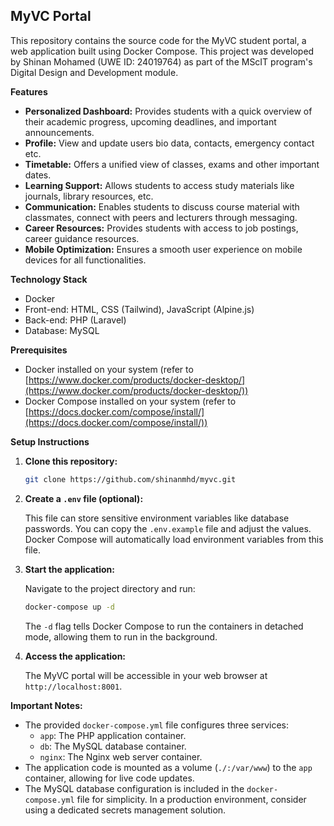 ## MyVC Portal

This repository contains the source code for the MyVC student portal, a web application built using Docker Compose.
This project was developed by Shinan Mohamed (UWE ID: 24019764) as part of the MScIT program's Digital Design and Development module. 

**Features**

* **Personalized Dashboard:** Provides students with a quick overview of their academic progress, upcoming deadlines, and important announcements. 
* **Profile:** View and update users bio data, contacts, emergency contact etc. 
* **Timetable:** Offers a unified view of classes, exams and other important dates. 
* **Learning Support:** Allows students to access study materials like journals, library resources, etc. 
* **Communication:** Enables students to discuss course material with classmates, connect with peers and lecturers through messaging. 
* **Career Resources:** Provides students with access to job postings, career guidance resources. 
* **Mobile Optimization:** Ensures a smooth user experience on mobile devices for all functionalities.

**Technology Stack**

* Docker
* Front-end: HTML, CSS (Tailwind), JavaScript (Alpine.js)
* Back-end: PHP (Laravel)
* Database: MySQL

**Prerequisites**

* Docker installed on your system (refer to [https://www.docker.com/products/docker-desktop/](https://www.docker.com/products/docker-desktop/))
* Docker Compose installed on your system (refer to [https://docs.docker.com/compose/install/](https://docs.docker.com/compose/install/))

**Setup Instructions**

1. **Clone this repository:**

   ```bash
   git clone https://github.com/shinanmhd/myvc.git
   ```

2. **Create a `.env` file (optional):**

   This file can store sensitive environment variables like database passwords. You can copy the `.env.example` file and adjust the values. Docker Compose will automatically load environment variables from this file.

3. **Start the application:**

   Navigate to the project directory and run:

   ```bash
   docker-compose up -d
   ```

   The `-d` flag tells Docker Compose to run the containers in detached mode, allowing them to run in the background.

4. **Access the application:**

   The MyVC portal will be accessible in your web browser at `http://localhost:8001`.

**Important Notes:**

* The provided `docker-compose.yml` file configures three services:
    * `app`: The PHP application container.
    * `db`: The MySQL database container.
    * `nginx`: The Nginx web server container.
* The application code is mounted as a volume (`./:/var/www`) to the `app` container, allowing for live code updates.
* The MySQL database configuration is included in the `docker-compose.yml` file for simplicity. In a production environment, consider using a dedicated secrets management solution.
